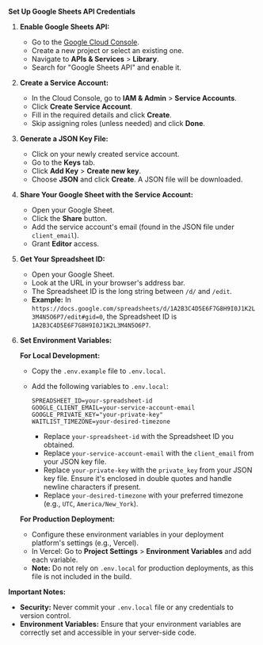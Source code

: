**Set Up Google Sheets API Credentials**

1. **Enable Google Sheets API:**

   - Go to the [Google Cloud Console](https://console.cloud.google.com/).
   - Create a new project or select an existing one.
   - Navigate to **APIs & Services** > **Library**.
   - Search for "Google Sheets API" and enable it.

2. **Create a Service Account:**

   - In the Cloud Console, go to **IAM & Admin** > **Service Accounts**.
   - Click **Create Service Account**.
   - Fill in the required details and click **Create**.
   - Skip assigning roles (unless needed) and click **Done**.

3. **Generate a JSON Key File:**

   - Click on your newly created service account.
   - Go to the **Keys** tab.
   - Click **Add Key** > **Create new key**.
   - Choose **JSON** and click **Create**. A JSON file will be downloaded.

4. **Share Your Google Sheet with the Service Account:**

   - Open your Google Sheet.
   - Click the **Share** button.
   - Add the service account's email (found in the JSON file under `client_email`).
   - Grant **Editor** access.

5. **Get Your Spreadsheet ID:**

   - Open your Google Sheet.
   - Look at the URL in your browser's address bar.
   - The Spreadsheet ID is the long string between `/d/` and `/edit`.
   - **Example:** In `https://docs.google.com/spreadsheets/d/1A2B3C4D5E6F7G8H9I0J1K2L3M4N5O6P7/edit#gid=0`, the Spreadsheet ID is `1A2B3C4D5E6F7G8H9I0J1K2L3M4N5O6P7`.

6. **Set Environment Variables:**

   **For Local Development:**

   - Copy the `.env.example` file to `.env.local`.
   - Add the following variables to `.env.local`:

     ```env
     SPREADSHEET_ID=your-spreadsheet-id
     GOOGLE_CLIENT_EMAIL=your-service-account-email
     GOOGLE_PRIVATE_KEY="your-private-key"
     WAITLIST_TIMEZONE=your-desired-timezone
     ```

     - Replace `your-spreadsheet-id` with the Spreadsheet ID you obtained.
     - Replace `your-service-account-email` with the `client_email` from your JSON key file.
     - Replace `your-private-key` with the `private_key` from your JSON key file. Ensure it's enclosed in double quotes and handle newline characters if present.
     - Replace `your-desired-timezone` with your preferred timezone (e.g., `UTC`, `America/New_York`).

   **For Production Deployment:**

   - Configure these environment variables in your deployment platform's settings (e.g., Vercel).
   - In Vercel: Go to **Project Settings** > **Environment Variables** and add each variable.
   - **Note:** Do not rely on `.env.local` for production deployments, as this file is not included in the build.

**Important Notes:**

- **Security:** Never commit your `.env.local` file or any credentials to version control.
- **Environment Variables:** Ensure that your environment variables are correctly set and accessible in your server-side code.